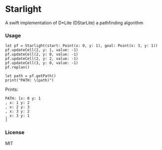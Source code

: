 # Starlight
A swift implementation of D*Lite (DStarLite) a pathfinding algorithm

### Usage

```
let pf = Starlight(start: Point(x: 0, y: 1), goal: Point(x: 3, y: 1))
pf.updateCell(2, y: 1, value: -1)
pf.updateCell(2, y: 0, value: -1)
pf.updateCell(2, y: 2, value: -1)
pf.updateCell(3, y: 0, value: -1)
pf.replan()

let path = pf.getPath()
print("PATH: \(path)")
```

Prints:

```
PATH: [x: 0 y: 1
, x: 1 y: 2
, x: 2 y: 3
, x: 3 y: 2
, x: 3 y: 1
]
```

### License 
MIT
